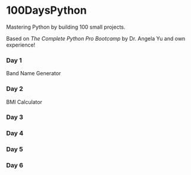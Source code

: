 # 100DaysPython

Mastering Python by building 100 small projects. 

Based on *The Complete Python Pro Bootcamp* by Dr. Angela Yu and own experience!

### Day 1
Band Name Generator

### Day 2
BMI Calculator

### Day 3

### Day 4

### Day 5

### Day 6
